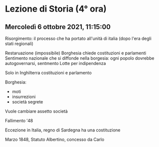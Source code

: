 #  Lezione di Storia (4° ora)
## Mercoledì 6 ottobre 2021, 11:15:00

Risorgimento: il processo che ha portato all'unità di italia (dopo l'era degli stati regionali)

Restaruazione (impossibile)
Borghesia chiede costituzioni e parlamenti
Sentimento nazionale che si diffonde nella borgesia:
ogni popolo dovrebbe autogovernarsi, sentmento
Lotte per indipendenza

Solo in Inghilterra costituzioni e parlamento

Borghesia:
* moti
* insurrezioni
* società segrete

Vuole cambiare assetto società

Fallimento $'48$


Eccezione in Italia, regno di Sardegna  ha una costituzione

Marzo $1848$, Statuto Albertino, concesso da Carlo
<!--stackedit_data:
eyJoaXN0b3J5IjpbNDExOTY3MTY5XX0=
-->